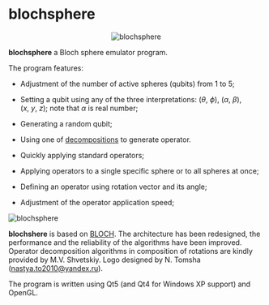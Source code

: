 # blochsphere
<p align="center">
  <img src="https://user-images.githubusercontent.com/63150311/169586700-1a92ff1f-a8c9-4953-9b4a-48d865e116c7.png" alt="blochsphere"/>
 </p>

**blochsphere** a Bloch sphere emulator program.

The program features:

- Adjustment of the number of active spheres (qubits) from 1 to 5;
- Setting a qubit using any of the three
  interpretations: $(\theta,\ \phi)$, $(\alpha,\ \beta)$, $(x,\ y,\ z)$; note that 
    $\alpha$ is real number;
  
- Generating a random qubit;
- Using one of [decompositions](https://en.wikipedia.org/wiki/Euler_angles#Rotation_matrix) to generate operator.
- Quickly applying standard operators;
- Applying operators to a single specific sphere or to all spheres at once;
- Defining an operator using rotation vector and its angle;
- Adjustment of the operator application speed;

![blochsphere](https://user-images.githubusercontent.com/63150311/169410078-d3182e31-3d35-48f4-b66f-38f079ff4457.png)

**blochshere** is based on [BLOCH](https://github.com/baseoleph/blochsphere/tree/base). The architecture has been
redesigned, the performance and the reliability of the algorithms have been improved. Operator decomposition algorithms
in composition of rotations are kindly provided by M.V. Shvetskiy. Logo designed by N. Tomsha (nastya.to2010@yandex.ru).

The program is written using Qt5 (and Qt4 for Windows XP support) and OpenGL.
